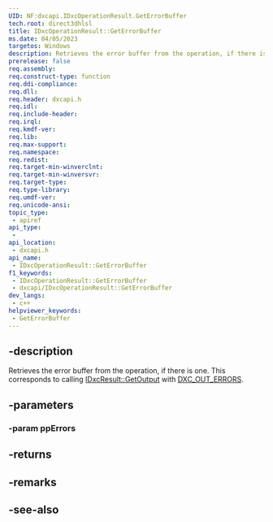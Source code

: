```yaml
---
UID: NF:dxcapi.IDxcOperationResult.GetErrorBuffer
tech.root: direct3dhlsl
title: IDxcOperationResult::GetErrorBuffer
ms.date: 04/05/2023
targetos: Windows
description: Retrieves the error buffer from the operation, if there is one. This corresponds to calling [IDxcResult::GetOutput](./nf-dxcapi-idxcresult-getoutput) with [DXC_OUT_ERRORS](./ne-dxcapi-dxc_out_kind).
prerelease: false
req.assembly: 
req.construct-type: function
req.ddi-compliance: 
req.dll: 
req.header: dxcapi.h
req.idl: 
req.include-header: 
req.irql: 
req.kmdf-ver: 
req.lib: 
req.max-support: 
req.namespace: 
req.redist: 
req.target-min-winverclnt: 
req.target-min-winversvr: 
req.target-type: 
req.type-library: 
req.umdf-ver: 
req.unicode-ansi: 
topic_type:
 - apiref
api_type:
 - 
api_location:
 - dxcapi.h
api_name:
 - IDxcOperationResult::GetErrorBuffer
f1_keywords:
 - IDxcOperationResult::GetErrorBuffer
 - dxcapi/IDxcOperationResult::GetErrorBuffer
dev_langs:
 - c++
helpviewer_keywords:
 - GetErrorBuffer
---
```


## -description

Retrieves the error buffer from the operation, if there is one. This corresponds to calling [IDxcResult::GetOutput](./nf-dxcapi-idxcresult-getoutput) with [DXC_OUT_ERRORS](./ne-dxcapi-dxc_out_kind).

## -parameters

### -param ppErrors

## -returns

## -remarks

## -see-also
